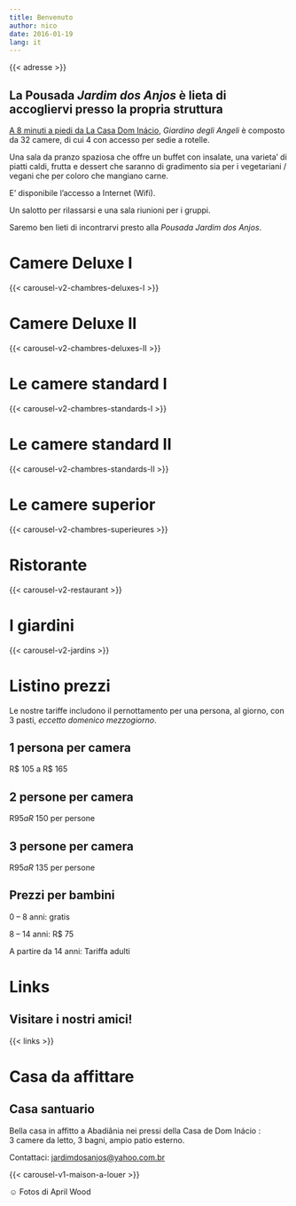 ```yaml
---
title: Benvenuto
author: nico
date: 2016-01-19
lang: it
---
```


{{< adresse >}}

## La Pousada <i>Jardim dos Anjos</i> è lieta di accogliervi presso la propria struttura

<a href="http://goo.gl/maps/i1L2U"><span class="domInacio">A 8 minuti a piedi da La Casa Dom Inácio</span></a>, <i>Giardino degli Angeli</i> è composto da 32 camere, di cui 4 con accesso per sedie a rotelle.

Una sala da pranzo spaziosa che offre un buffet con insalate, una varieta’ di piatti caldi, frutta e dessert che saranno di gradimento sia per i vegetariani / vegani che per coloro che mangiano carne.

E’ disponibile l’accesso a Internet (Wifi).

Un salotto per rilassarsi e una sala riunioni per i gruppi.

Saremo ben lieti di incontrarvi presto alla <i>Pousada Jardim dos Anjos</i>.

<h1 id="photos_chambres_deluxes_I">Camere Deluxe I</h1>

{{< carousel-v2-chambres-deluxes-I >}}

<h1 id="photos_chambres_deluxes_II">Camere Deluxe II</h1>

{{< carousel-v2-chambres-deluxes-II >}}

<h1 id="photos_chambres_standards_I">Le camere standard I</h1>

{{< carousel-v2-chambres-standards-I >}}

<h1 id="photos_chambres_standards_II">Le camere standard II</h1>

{{< carousel-v2-chambres-standards-II >}}

<h1 id="photos_chambres_superieures">Le camere superior</h1>

{{< carousel-v2-chambres-superieures >}}


<h1 id="photos_restaurant">Ristorante</h1>

{{< carousel-v2-restaurant >}}

<h1 id="photos_jardins">I giardini</h1>

{{< carousel-v2-jardins >}}

<!--
# Foto

[metaslider id=92]

*Fotos di Pasha Antonov: <a href="http://www.pavelantonov.com">www.pavelantonov.com</a>
-->


# Listino prezzi

Le nostre tariffe includono il pernottamento per una persona, al giorno, con 3 pasti, <em>eccetto domenico mezzogiorno</em>.

## 1 persona per camera

R$ 105 a R$ 165

## 2 persone per camera

R$ 95 a R$ 150 per persone

## 3 persone per camera

R$ 95 a R$ 135 per persone

## Prezzi per bambini

0 – 8 anni: gratis

8 – 14 anni: R$ 75

A partire da 14 anni: Tariffa adulti

<!--
<h1>Testimonianze</h1>
-->
<!-- Vide -->


# Links

## Visitare i nostri amici!

{{< links >}}


# Casa da affittare

## Casa santuario

Bella casa in affitto a Abadiânia nei pressi della Casa de Dom Inácio : 3 camere da letto, 3 bagni, ampio patio esterno.

Contattaci: <a href="mailto:jardimdosanjos@yahoo.com.br">jardimdosanjos@yahoo.com.br</a>

{{< carousel-v1-maison-a-louer >}}

☺ Fotos di April Wood
